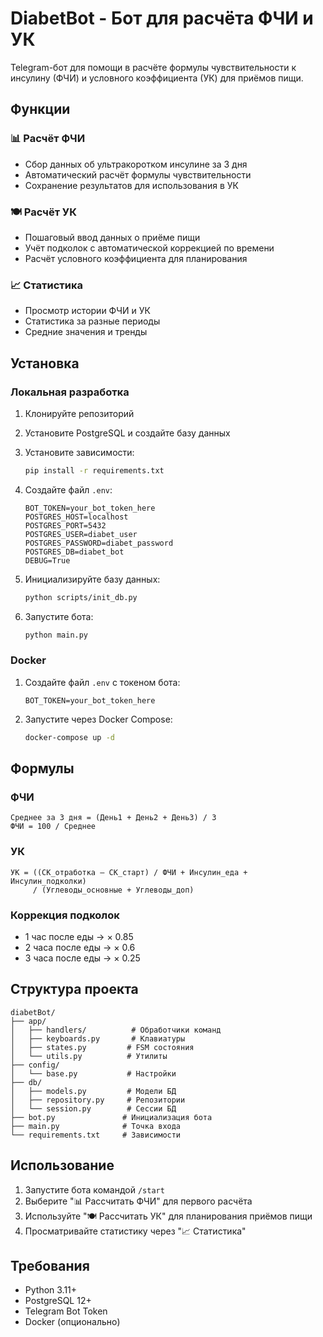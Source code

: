 # DiabetBot - Бот для расчёта ФЧИ и УК

Telegram-бот для помощи в расчёте формулы чувствительности к инсулину (ФЧИ) и условного коэффициента (УК) для приёмов пищи.

## Функции

### 📊 Расчёт ФЧИ
- Сбор данных об ультракоротком инсулине за 3 дня
- Автоматический расчёт формулы чувствительности
- Сохранение результатов для использования в УК

### 🍽️ Расчёт УК
- Пошаговый ввод данных о приёме пищи
- Учёт подколок с автоматической коррекцией по времени
- Расчёт условного коэффициента для планирования

### 📈 Статистика
- Просмотр истории ФЧИ и УК
- Статистика за разные периоды
- Средние значения и тренды

## Установка

### Локальная разработка

1. Клонируйте репозиторий
2. Установите PostgreSQL и создайте базу данных
3. Установите зависимости:
   ```bash
   pip install -r requirements.txt
   ```

4. Создайте файл `.env`:
   ```
   BOT_TOKEN=your_bot_token_here
   POSTGRES_HOST=localhost
   POSTGRES_PORT=5432
   POSTGRES_USER=diabet_user
   POSTGRES_PASSWORD=diabet_password
   POSTGRES_DB=diabet_bot
   DEBUG=True
   ```

5. Инициализируйте базу данных:
   ```bash
   python scripts/init_db.py
   ```

6. Запустите бота:
   ```bash
   python main.py
   ```

### Docker

1. Создайте файл `.env` с токеном бота:
   ```
   BOT_TOKEN=your_bot_token_here
   ```

2. Запустите через Docker Compose:
   ```bash
   docker-compose up -d
   ```


## Формулы

### ФЧИ
```
Среднее за 3 дня = (День1 + День2 + День3) / 3
ФЧИ = 100 / Среднее
```

### УК
```
УК = ((СК_отработка – СК_старт) / ФЧИ + Инсулин_еда + Инсулин_подколки) 
     / (Углеводы_основные + Углеводы_доп)
```

### Коррекция подколок
- 1 час после еды → × 0.85
- 2 часа после еды → × 0.6
- 3 часа после еды → × 0.25

## Структура проекта

```
diabetBot/
├── app/
│   ├── handlers/          # Обработчики команд
│   ├── keyboards.py       # Клавиатуры
│   ├── states.py         # FSM состояния
│   └── utils.py          # Утилиты
├── config/
│   └── base.py           # Настройки
├── db/
│   ├── models.py         # Модели БД
│   ├── repository.py     # Репозитории
│   └── session.py        # Сессии БД
├── bot.py               # Инициализация бота
├── main.py              # Точка входа
└── requirements.txt     # Зависимости
```

## Использование

1. Запустите бота командой `/start`
2. Выберите "📊 Рассчитать ФЧИ" для первого расчёта
3. Используйте "🍽️ Рассчитать УК" для планирования приёмов пищи
4. Просматривайте статистику через "📈 Статистика"

## Требования

- Python 3.11+
- PostgreSQL 12+
- Telegram Bot Token
- Docker (опционально)
